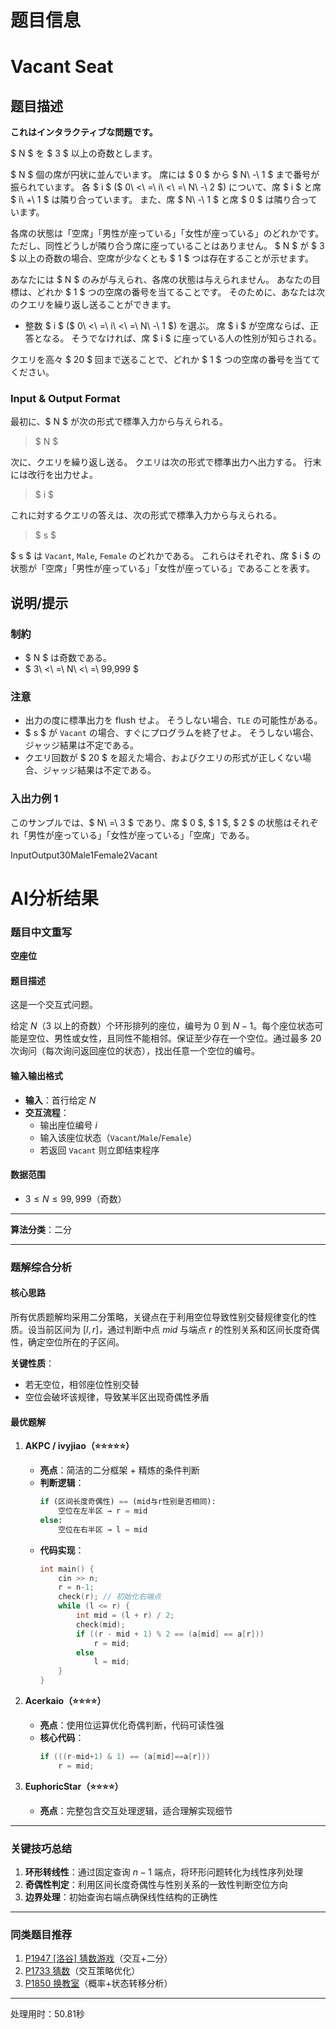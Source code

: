 # 题目信息

# Vacant Seat

## 题目描述

[problemUrl]: https://atcoder.jp/contests/apc001/tasks/apc001_c

**これはインタラクティブな問題です。**

$ N $ を $ 3 $ 以上の奇数とします。

$ N $ 個の席が円状に並んでいます。 席には $ 0 $ から $ N\ -\ 1 $ まで番号が振られています。 各 $ i $ ($ 0\ <\ =\ i\ <\ =\ N\ -\ 2 $) について、席 $ i $ と席 $ i\ +\ 1 $ は隣り合っています。 また、席 $ N\ -\ 1 $ と席 $ 0 $ は隣り合っています。

各席の状態は「空席」「男性が座っている」「女性が座っている」のどれかです。 ただし、同性どうしが隣り合う席に座っていることはありません。 $ N $ が $ 3 $ 以上の奇数の場合、空席が少なくとも $ 1 $ つは存在することが示せます。

あなたには $ N $ のみが与えられ、各席の状態は与えられません。 あなたの目標は、どれか $ 1 $ つの空席の番号を当てることです。 そのために、あなたは次のクエリを繰り返し送ることができます。

- 整数 $ i $ ($ 0\ <\ =\ i\ <\ =\ N\ -\ 1 $) を選ぶ。 席 $ i $ が空席ならば、正答となる。 そうでなければ、席 $ i $ に座っている人の性別が知らされる。

クエリを高々 $ 20 $ 回まで送ることで、どれか $ 1 $ つの空席の番号を当ててください。

### Input &amp; Output Format

最初に、$ N $ が次の形式で標準入力から与えられる。

> $ N $

次に、クエリを繰り返し送る。 クエリは次の形式で標準出力へ出力する。 行末には改行を出力せよ。

> $ i $

これに対するクエリの答えは、次の形式で標準入力から与えられる。

> $ s $

$ s $ は `Vacant`, `Male`, `Female` のどれかである。 これらはそれぞれ、席 $ i $ の状態が「空席」「男性が座っている」「女性が座っている」であることを表す。

## 说明/提示

### 制約

- $ N $ は奇数である。
- $ 3\ <\ =\ N\ <\ =\ 99,999 $

### 注意

- 出力の度に標準出力を flush せよ。 そうしない場合、`TLE` の可能性がある。
- $ s $ が `Vacant` の場合、すぐにプログラムを終了せよ。 そうしない場合、ジャッジ結果は不定である。
- クエリ回数が $ 20 $ を超えた場合、およびクエリの形式が正しくない場合、ジャッジ結果は不定である。

### 入出力例 1

このサンプルでは、$ N\ =\ 3 $ であり、席 $ 0 $, $ 1 $, $ 2 $ の状態はそれぞれ「男性が座っている」「女性が座っている」「空席」である。

 InputOutput30Male1Female2Vacant

# AI分析结果



### 题目中文重写

**空座位**

#### 题目描述

这是一个交互式问题。

给定 $N$（$3$ 以上的奇数）个环形排列的座位，编号为 $0$ 到 $N-1$。每个座位状态可能是空位、男性或女性，且同性不能相邻。保证至少存在一个空位。通过最多 20 次询问（每次询问返回座位的状态），找出任意一个空位的编号。

#### 输入输出格式

- **输入**：首行给定 $N$
- **交互流程**：
  - 输出座位编号 $i$
  - 输入该座位状态（`Vacant`/`Male`/`Female`）
  - 若返回 `Vacant` 则立即结束程序

#### 数据范围
- $3 \leq N \leq 99,999$（奇数）

---

**算法分类**：二分

---

### 题解综合分析

#### 核心思路
所有优质题解均采用二分策略，关键点在于利用空位导致性别交替规律变化的性质。设当前区间为 $[l,r]$，通过判断中点 $mid$ 与端点 $r$ 的性别关系和区间长度奇偶性，确定空位所在的子区间。

**关键性质**：
- 若无空位，相邻座位性别交替
- 空位会破坏该规律，导致某半区出现奇偶性矛盾

#### 最优题解

1. **AKPC / ivyjiao（⭐⭐⭐⭐⭐）**
   - **亮点**：简洁的二分框架 + 精炼的条件判断
   - **判断逻辑**：
     ```python
     if (区间长度奇偶性) == (mid与r性别是否相同):
         空位在左半区 → r = mid
     else:
         空位在右半区 → l = mid
     ```
   - **代码实现**：
     ```cpp
     int main() {
         cin >> n;
         r = n-1;
         check(r); // 初始化右端点
         while (l <= r) {
             int mid = (l + r) / 2;
             check(mid);
             if ((r - mid + 1) % 2 == (a[mid] == a[r])) 
                 r = mid;
             else 
                 l = mid;
         }
     }
     ```

2. **Acerkaio（⭐⭐⭐⭐）**
   - **亮点**：使用位运算优化奇偶判断，代码可读性强
   - **核心代码**：
     ```cpp
     if (((r-mid+1) & 1) == (a[mid]==a[r])) 
         r = mid;
     ```

3. **EuphoricStar（⭐⭐⭐⭐）**
   - **亮点**：完整包含交互处理逻辑，适合理解实现细节

---

### 关键技巧总结
1. **环形转线性**：通过固定查询 $n-1$ 端点，将环形问题转化为线性序列处理
2. **奇偶性判定**：利用区间长度奇偶性与性别关系的一致性判断空位方向
3. **边界处理**：初始查询右端点确保线性结构的正确性

---

### 同类题目推荐
1. [P1947 [洛谷] 猜数游戏](https://www.luogu.com.cn/problem/P1947)（交互+二分）
2. [P1733 猜数](https://www.luogu.com.cn/problem/P1733)（交互策略优化）
3. [P1850 换教室](https://www.luogu.com.cn/problem/P1850)（概率+状态转移分析）

---
处理用时：50.81秒